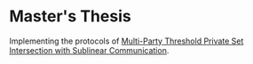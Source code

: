 # Master's Thesis

Implementing the protocols of [Multi-Party Threshold Private Set Intersection with Sublinear Communication](https://eprint.iacr.org/2020/600).